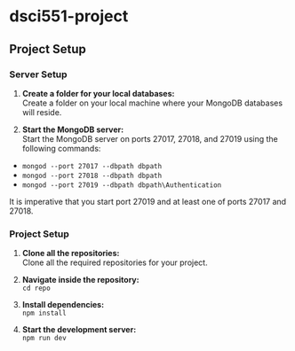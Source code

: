 # dsci551-project

## Project Setup

### Server Setup
1. **Create a folder for your local databases:**  
   Create a folder on your local machine where your MongoDB databases will reside.

2. **Start the MongoDB server:**  
   Start the MongoDB server on ports 27017, 27018, and 27019 using the following commands:

- `mongod --port 27017 --dbpath dbpath` 
- `mongod --port 27018 --dbpath dbpath`
- `mongod --port 27019 --dbpath dbpath\Authentication`

It is imperative that you start port 27019 and at least one of ports 27017 and 27018.

### Project Setup
1. **Clone all the repositories:**  
Clone all the required repositories for your project.

2. **Navigate inside the repository:**  
`cd repo`

3. **Install dependencies:**  
`npm install`

4. **Start the development server:**  
`npm run dev`
